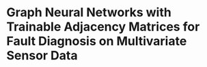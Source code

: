 # Graph Neural Networks with Trainable Adjacency Matrices for Fault Diagnosis on Multivariate Sensor Data
